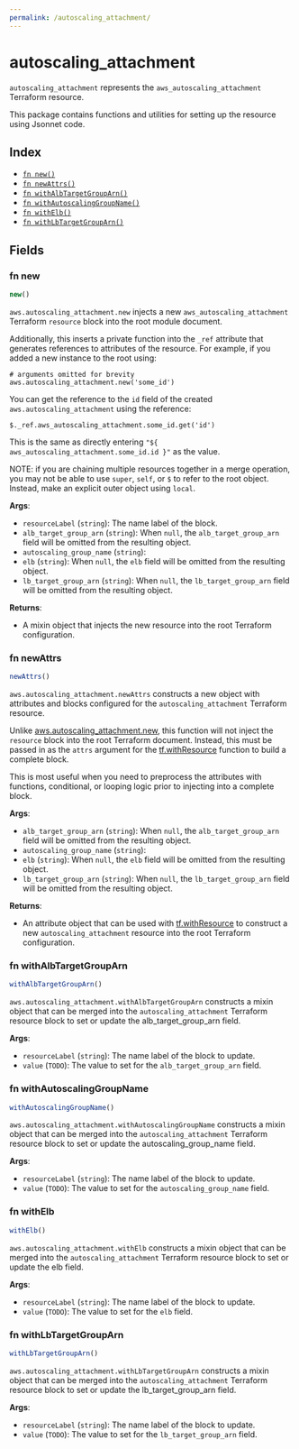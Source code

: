 ```yaml
---
permalink: /autoscaling_attachment/
---
```


# autoscaling_attachment

`autoscaling_attachment` represents the `aws_autoscaling_attachment` Terraform resource.



This package contains functions and utilities for setting up the resource using Jsonnet code.


## Index

* [`fn new()`](#fn-new)
* [`fn newAttrs()`](#fn-newattrs)
* [`fn withAlbTargetGroupArn()`](#fn-withalbtargetgrouparn)
* [`fn withAutoscalingGroupName()`](#fn-withautoscalinggroupname)
* [`fn withElb()`](#fn-withelb)
* [`fn withLbTargetGroupArn()`](#fn-withlbtargetgrouparn)

## Fields

### fn new

```ts
new()
```


`aws.autoscaling_attachment.new` injects a new `aws_autoscaling_attachment` Terraform `resource`
block into the root module document.

Additionally, this inserts a private function into the `_ref` attribute that generates references to attributes of the
resource. For example, if you added a new instance to the root using:

    # arguments omitted for brevity
    aws.autoscaling_attachment.new('some_id')

You can get the reference to the `id` field of the created `aws.autoscaling_attachment` using the reference:

    $._ref.aws_autoscaling_attachment.some_id.get('id')

This is the same as directly entering `"${ aws_autoscaling_attachment.some_id.id }"` as the value.

NOTE: if you are chaining multiple resources together in a merge operation, you may not be able to use `super`, `self`,
or `$` to refer to the root object. Instead, make an explicit outer object using `local`.

**Args**:
  - `resourceLabel` (`string`): The name label of the block.
  - `alb_target_group_arn` (`string`):  When `null`, the `alb_target_group_arn` field will be omitted from the resulting object.
  - `autoscaling_group_name` (`string`): 
  - `elb` (`string`):  When `null`, the `elb` field will be omitted from the resulting object.
  - `lb_target_group_arn` (`string`):  When `null`, the `lb_target_group_arn` field will be omitted from the resulting object.

**Returns**:
- A mixin object that injects the new resource into the root Terraform configuration.


### fn newAttrs

```ts
newAttrs()
```


`aws.autoscaling_attachment.newAttrs` constructs a new object with attributes and blocks configured for the `autoscaling_attachment`
Terraform resource.

Unlike [aws.autoscaling_attachment.new](#fn-autoscalingattachmentnew), this function will not inject the `resource`
block into the root Terraform document. Instead, this must be passed in as the `attrs` argument for the
[tf.withResource](https://github.com/tf-libsonnet/core/tree/main/docs#fn-withresource) function to build a complete block.

This is most useful when you need to preprocess the attributes with functions, conditional, or looping logic prior to
injecting into a complete block.

**Args**:
  - `alb_target_group_arn` (`string`):  When `null`, the `alb_target_group_arn` field will be omitted from the resulting object.
  - `autoscaling_group_name` (`string`): 
  - `elb` (`string`):  When `null`, the `elb` field will be omitted from the resulting object.
  - `lb_target_group_arn` (`string`):  When `null`, the `lb_target_group_arn` field will be omitted from the resulting object.

**Returns**:
  - An attribute object that can be used with [tf.withResource](https://github.com/tf-libsonnet/core/tree/main/docs#fn-withresource) to construct a new `autoscaling_attachment` resource into the root Terraform configuration.


### fn withAlbTargetGroupArn

```ts
withAlbTargetGroupArn()
```

`aws.autoscaling_attachment.withAlbTargetGroupArn` constructs a mixin object that can be merged into the `autoscaling_attachment`
Terraform resource block to set or update the alb_target_group_arn field.



**Args**:
  - `resourceLabel` (`string`): The name label of the block to update.
  - `value` (`TODO`): The value to set for the `alb_target_group_arn` field.


### fn withAutoscalingGroupName

```ts
withAutoscalingGroupName()
```

`aws.autoscaling_attachment.withAutoscalingGroupName` constructs a mixin object that can be merged into the `autoscaling_attachment`
Terraform resource block to set or update the autoscaling_group_name field.



**Args**:
  - `resourceLabel` (`string`): The name label of the block to update.
  - `value` (`TODO`): The value to set for the `autoscaling_group_name` field.


### fn withElb

```ts
withElb()
```

`aws.autoscaling_attachment.withElb` constructs a mixin object that can be merged into the `autoscaling_attachment`
Terraform resource block to set or update the elb field.



**Args**:
  - `resourceLabel` (`string`): The name label of the block to update.
  - `value` (`TODO`): The value to set for the `elb` field.


### fn withLbTargetGroupArn

```ts
withLbTargetGroupArn()
```

`aws.autoscaling_attachment.withLbTargetGroupArn` constructs a mixin object that can be merged into the `autoscaling_attachment`
Terraform resource block to set or update the lb_target_group_arn field.



**Args**:
  - `resourceLabel` (`string`): The name label of the block to update.
  - `value` (`TODO`): The value to set for the `lb_target_group_arn` field.
